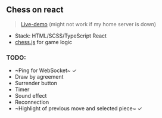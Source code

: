 ## Chess on react
>[Live-demo](http://chess.qgncc.com) (might not work if my home server is down)
+ Stack: HTML/SCSS/TypeScript React
+ [chess.js](https://github.com/jhlywa/chess.js) for game logic    

### TODO:
+ ~Ping for WebSocket~ ✓
+ Draw by agreement
+ Surrender button
+ Timer
+ Sound effect
+ Reconnection
+ ~Highlight of previous move and selected piece~ ✓
